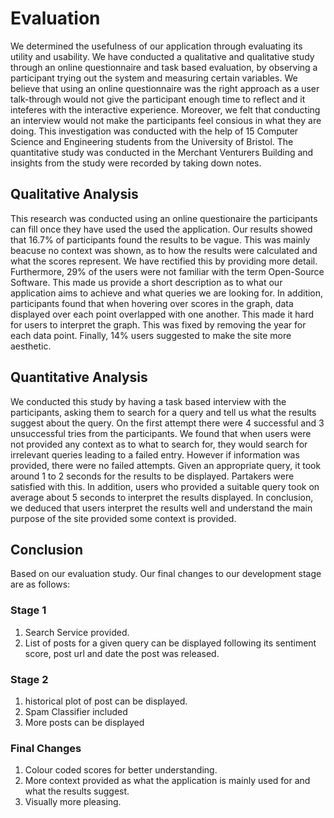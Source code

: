 # Evaluation

We determined the usefulness of our application through evaluating its utility and usability. We have conducted a qualitative and qualitative study through an online questionnaire and task based evaluation, by observing a participant trying out the system and measuring certain variables. We believe that using an online questionnaire was the right approach as a user talk-through would not give the participant enough time to reflect and it inteferes with the interactive experience. Moreover, we felt that conducting an interview would not make the participants feel consious in what they are doing. This investigation was conducted with the help of 15 Computer Science and Engineering students from the University of Bristol. The quantitative study was conducted in the Merchant Venturers Building and insights from the study were recorded by taking down notes.

## Qualitative Analysis
This research was conducted using an online questionaire the participants can fill once they have used the used the application. Our results showed that 16.7% of participants found the results to be vague. This was mainly beacuse no context was shown, as to how the results were calculated and what the scores represent. We have rectified this by providing more detail. Furthermore, 29% of the users were not familiar with the term Open-Source Software. This made us provide a short description as to what our application aims to achieve and what queries we are looking for. In addition, participants found that when hovering over scores in the graph, data displayed over each point overlapped with one another. This made it hard for users to interpret the graph. This was fixed by removing the year for each data point. Finally, 14% users suggested to make the site more aesthetic.

## Quantitative Analysis
We conducted this study by having a task based interview with the participants, asking them to search for a query and tell us what the results suggest about the query. On the first attempt there were 4 successful and 3 unsuccessful tries from the participants. We found that when users were not provided any context as to what to search for, they would search for irrelevant queries leading to a failed entry. However if information was provided, there were no failed attempts. Given an appropriate query, it took around 1 to 2 seconds for the results to be displayed. Partakers were satisfied with this. In addition, users who provided a suitable query took on average about 5 seconds to interpret the results displayed. In conclusion, we deduced that users interpret the results well and understand the main purpose of the site provided some context is provided.

## Conclusion
Based on our evaluation study. Our final changes to our development stage are as follows:

### Stage 1
1. Search Service provided.
2. List of posts for a given query can be displayed following its sentiment score, post url and date the post was released.

### Stage 2
1. historical plot of post can be displayed.
2. Spam Classifier included
3. More posts can be displayed

### Final Changes
1. Colour coded scores for better understanding.
2. More context provided as what the application is mainly used for and what the results suggest.
3. Visually more pleasing.